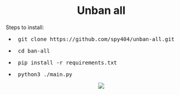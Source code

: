 <h1 align="center">
  Unban all
</h1>

Steps to install:
- <pre> git clone https://github.com/spy404/unban-all.git </pre>
- <pre> cd ban-all </pre>
- <pre> pip install -r requirements.txt </pre>
- <pre> python3 ./main.py </pre>

<div align="center">
  <a href="https://github.com/spy404/">
    <img src="http://ForTheBadge.com/images/badges/made-with-python.svg" />
  </a>
</div>
